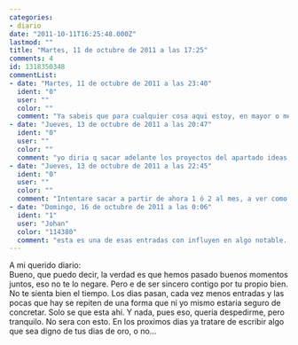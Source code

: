 ```yaml
---
categories:
- diario
date: "2011-10-11T16:25:48.000Z"
lastmod: ""
title: "Martes, 11 de octubre de 2011 a las 17:25"
comments: 4
id: 1318350348
commentList:
- date: "Martes, 11 de octubre de 2011 a las 23:40"
  ident: "0"
  user: ""
  color: ""
  comment: "Ya sabeis que para cualquier cosa aqui estoy, en mayor o menor medida segun se me conozca se puede contactar conmigo de una manera mas o menos directa. Propon, y se hara"
- date: "Jueves, 13 de octubre de 2011 a las 20:47"
  ident: "0"
  user: ""
  color: ""
  comment: "yo diria q sacar adelante los proyectos del apartado ideas, hay algunos muy buenos"
- date: "Jueves, 13 de octubre de 2011 a las 22:45"
  ident: "0"
  user: ""
  color: ""
  comment: "Intentare sacar a partir de ahora 1 ó 2 al mes, a ver como va"
- date: "Domingo, 16 de octubre de 2011 a las 0:06"
  ident: "1"
  user: "Johan"
  color: "114380"
  comment: "esta es una de esas entradas con influyen en algo notable. La demás entradas influyen en cosas pero no las notamos tanto."
---
```


A mi querido diario:  
Bueno, que puedo decir, la verdad es que hemos pasado buenos momentos juntos, eso no te lo negare. Pero e de ser sincero contigo por tu propio bien. No te sienta bien el tiempo. Los dias pasan, cada vez menos entradas y las pocas que hay se repiten de una forma que ni yo mismo estaria seguro de concretar. Solo se que esta ahi. Y nada, pues eso, queria despedirme, pero tranquilo. No sera con esto. En los proximos dias ya tratare de escribir algo que sea digno de tus dias de oro, o no...